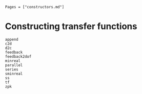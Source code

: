 ```@index
Pages = ["constructors.md"]
```

# Constructing transfer functions

```@docs
append
c2d
d2c
feedback
feedback2dof
minreal
parallel
series
sminreal
ss
tf
zpk
```
